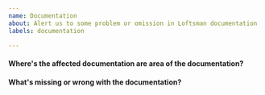 ```yaml
---
name: Documentation
about: Alert us to some problem or omission in Loftsman documentation
labels: documentation

---
```


#### Where's the affected documentation are area of the documentation?

<!-- ideally provide us to a link or specific pointer in documentation -->

#### What's missing or wrong with the documentation?

